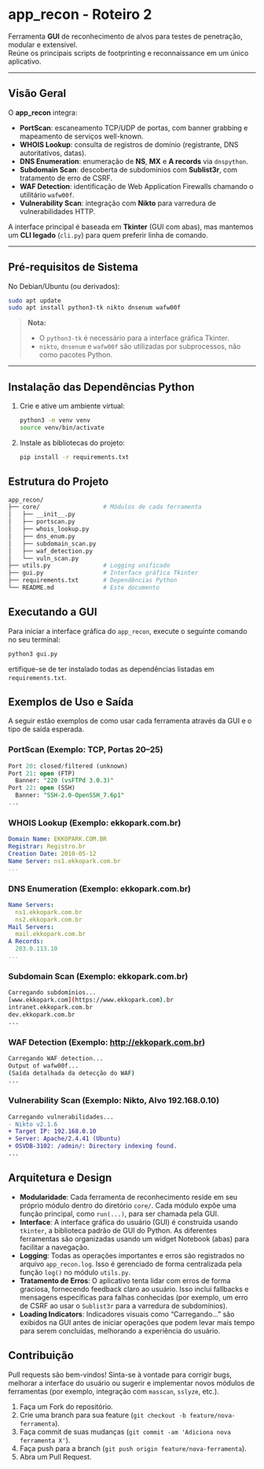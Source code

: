 # app_recon - Roteiro 2

Ferramenta **GUI** de reconhecimento de alvos para testes de penetração, modular e extensível.  
Reúne os principais scripts de footprinting e reconnaissance em um único aplicativo.

---

## Visão Geral

O **app_recon** integra:

- **PortScan**: escaneamento TCP/UDP de portas, com banner grabbing e mapeamento de serviços well-known.  
- **WHOIS Lookup**: consulta de registros de domínio (registrante, DNS autoritativos, datas).  
- **DNS Enumeration**: enumeração de **NS**, **MX** e **A records** via `dnspython`.  
- **Subdomain Scan**: descoberta de subdomínios com **Sublist3r**, com tratamento de erro de CSRF.  
- **WAF Detection**: identificação de Web Application Firewalls chamando o utilitário `wafw00f`.  
- **Vulnerability Scan**: integração com **Nikto** para varredura de vulnerabilidades HTTP.

A interface principal é baseada em **Tkinter** (GUI com abas), mas mantemos um **CLI legado** (`cli.py`) para quem preferir linha de comando.

---

## Pré-requisitos de Sistema

No Debian/Ubuntu (ou derivados):

```bash
sudo apt update
sudo apt install python3-tk nikto dnsenum wafw00f
```

> **Nota:**  
> - O `python3-tk` é necessário para a interface gráfica Tkinter.  
> - `nikto`, `dnsenum` e `wafw00f` são utilizadas por subprocessos, não como pacotes Python.  

---

## Instalação das Dependências Python

1. Crie e ative um ambiente virtual:
   ```bash
   python3 -m venv venv
   source venv/bin/activate
   ```
1. Instale as bibliotecas do projeto:
   ```bash
   pip install -r requirements.txt
   ```


## Estrutura do Projeto

```bash
app_recon/
├── core/                  # Módulos de cada ferramenta
│   ├── __init__.py
│   ├── portscan.py
│   ├── whois_lookup.py
│   ├── dns_enum.py
│   ├── subdomain_scan.py
│   ├── waf_detection.py
│   └── vuln_scan.py
├── utils.py               # Logging unificado
├── gui.py                 # Interface gráfica Tkinter
├── requirements.txt       # Dependências Python
└── README.md              # Este documento
```

## Executando a GUI

Para iniciar a interface gráfica do `app_recon`, execute o seguinte comando no seu terminal:

```bash
python3 gui.py
```
ertifique-se de ter instalado todas as dependências listadas em `requirements.txt`.

## Exemplos de Uso e Saída

A seguir estão exemplos de como usar cada ferramenta através da GUI e o tipo de saída esperada.

### PortScan (Exemplo: TCP, Portas 20–25)

```sql
Port 20: closed/filtered (unknown)
Port 21: open (FTP)
  Banner: "220 (vsFTPd 3.0.3)"
Port 22: open (SSH)
  Banner: "SSH-2.0-OpenSSH_7.6p1"
...
```

### WHOIS Lookup (Exemplo: ekkopark.com.br)
```yaml
Domain Name: EKKOPARK.COM.BR
Registrar: Registro.br
Creation Date: 2010-05-12
Name Server: ns1.ekkopark.com.br
...
```

### DNS Enumeration (Exemplo: ekkopark.com.br)
```yaml
Name Servers:
  ns1.ekkopark.com.br
  ns2.ekkopark.com.br
Mail Servers:
  mail.ekkopark.com.br
A Records:
  203.0.113.10
...
```

### Subdomain Scan (Exemplo: ekkopark.com.br)
```bash
Carregando subdomínios...
[www.ekkopark.com](https://www.ekkopark.com).br
intranet.ekkopark.com.br
dev.ekkopark.com.br
...
```

### WAF Detection (Exemplo: http://ekkopark.com.br)
```bash
Carregando WAF detection...
Output of wafw00f...
(Saída detalhada da detecção do WAF)
...
```

### Vulnerability Scan (Exemplo: Nikto, Alvo 192.168.0.10)
```Diff
Carregando vulnerabilidades...
- Nikto v2.1.6
+ Target IP: 192.168.0.10
+ Server: Apache/2.4.41 (Ubuntu)
+ OSVDB-3102: /admin/: Directory indexing found.
...
```

## Arquitetura e Design

* **Modularidade**: Cada ferramenta de reconhecimento reside em seu próprio módulo dentro do diretório `core/`. Cada módulo expõe uma função principal, como `run(...)`, para ser chamada pela GUI.
* **Interface**: A interface gráfica do usuário (GUI) é construída usando `tkinter`, a biblioteca padrão de GUI do Python. As diferentes ferramentas são organizadas usando um widget Notebook (abas) para facilitar a navegação.
* **Logging**: Todas as operações importantes e erros são registrados no arquivo `app_recon.log`. Isso é gerenciado de forma centralizada pela função `log()` no módulo `utils.py`.
* **Tratamento de Erros**: O aplicativo tenta lidar com erros de forma graciosa, fornecendo feedback claro ao usuário. Isso inclui fallbacks e mensagens específicas para falhas conhecidas (por exemplo, um erro de CSRF ao usar o `Sublist3r` para a varredura de subdomínios).
* **Loading Indicators**: Indicadores visuais como “Carregando…” são exibidos na GUI antes de iniciar operações que podem levar mais tempo para serem concluídas, melhorando a experiência do usuário.

## Contribuição

Pull requests são bem-vindos! Sinta-se à vontade para corrigir bugs, melhorar a interface do usuário ou sugerir e implementar novos módulos de ferramentas (por exemplo, integração com `masscan`, `sslyze`, etc.).

1.  Faça um Fork do repositório.
2.  Crie uma branch para sua feature (`git checkout -b feature/nova-ferramenta`).
3.  Faça commit de suas mudanças (`git commit -am 'Adiciona nova ferramenta X'`).
4.  Faça push para a branch (`git push origin feature/nova-ferramenta`).
5.  Abra um Pull Request.